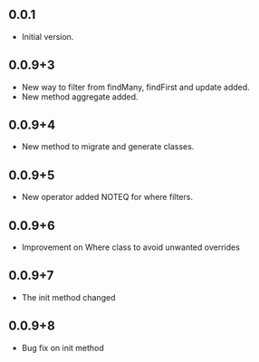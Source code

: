 ## 0.0.1

- Initial version.

## 0.0.9+3

- New way to filter from findMany, findFirst and update added.
- New method aggregate added.

## 0.0.9+4

- New method to migrate and generate classes.

## 0.0.9+5

- New operator added NOTEQ for where filters.

## 0.0.9+6

- Improvement on Where class to avoid unwanted overrides

## 0.0.9+7

- The init method changed

## 0.0.9+8

- Bug fix on init method